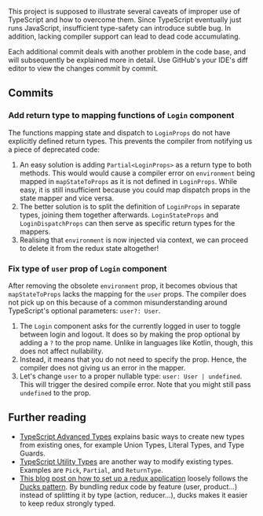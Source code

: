 This project is supposed to illustrate several caveats of improper use of TypeScript and how to overcome them. Since TypeScript eventually just runs JavaScript, insufficient type-safety can introduce subtle bug. In addition, lacking compiler support can lead to dead code accumulating. 

Each additional commit deals with another problem in the code base, and will subsequently be explained more in detail. Use GitHub's your IDE's diff editor to view the changes commit by commit.

## Commits

### Add return type to mapping functions of `Login` component

The functions mapping state and dispatch to `LoginProps` do not have explicitly defined return types. This prevents the compiler from notifying us a piece of deprecated code:
1. An easy solution is adding `Partial<LoginProps>` as a return type to both methods. This would would cause a compiler error on `environment` being mapped in `mapStateToProps` as it is not defined in `LoginProps`. While easy, it is still insufficient because you could map dispatch props in the state mapper and vice versa.
2. The better solution is to split the definition of `LoginProps` in separate types, joining them together afterwards. `LoginStateProps` and `LoginDispatchProps` can then serve as specific return types for the mappers.
3. Realising that `environment` is now injected via context, we can proceed to delete it from the redux state altogether!

### Fix type of `user` prop of `Login` component

After removing the obsolete `environment` prop, it becomes obvious that `mapStateToProps` lacks the mapping for the `user` props. The compiler does not pick up on this because of a common misunderstanding around TypeScript's optional parameters: `user?: User`.
1. The `Login` component asks for the currently logged in user to toggle between login and logout. It does so by making the prop optional by adding a `?` to the prop name. Unlike in languages like Kotlin, though, this does not affect nullability.
2. Instead, it means that you do not need to specify the prop. Hence, the compiler does not giving us an error in the mapper.
3. Let's change `user` to a proper nullable type: `user: User | undefined`. This will trigger the desired compile error. Note that you might still pass `undefined` to the prop.

## Further reading
* [TypeScript Advanced Types](https://www.typescriptlang.org/docs/handbook/advanced-types.html) explains basic ways to create new types from existing ones, for example Union Types, Literal Types, and Type Guards.
* [TypeScript Utility Types](https://www.typescriptlang.org/docs/handbook/utility-types.html) are another way to modify existing types. Examples are `Pick`, `Partial`, and `ReturnType`.
* [This blog post on how to set up a redux application](https://levelup.gitconnected.com/set-up-a-typescript-react-redux-project-35d65f14b869) loosely follows the [Ducks pattern](https://redux.js.org/style-guide/style-guide#structure-files-as-feature-folders-or-ducks). By bundling redux code by feature (user, product...) instead of splitting it by type (action, reducer...), ducks makes it easier to keep redux strongly typed.

